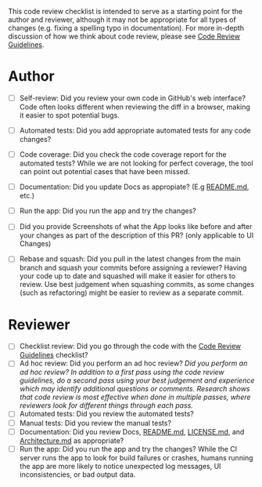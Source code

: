 This code review checklist is intended to serve as a starting point for the author and reviewer, although it may not be appropriate for all types of changes (e.g. fixing a spelling typo in documentation).  For more in-depth discussion of how we think about code review, please see [Code Review Guidelines](../blob/main/CODE_REVIEW_GUIDELINES.md).

# Author
<!-- NOTE: Do not modify these when initially opening the pull request.  This is a checklist template that you tick off AFTER the pull request is created. -->
- [ ] Self-review: Did you review your own code in GitHub's web interface? Code often looks different when reviewing the diff in a browser, making it easier to spot potential bugs.
- [ ] Automated tests: Did you add appropriate automated tests for any code changes?
- [ ] Code coverage: Did you check the code coverage report for the automated tests?  While we are not looking for perfect coverage, the tool can point out potential cases that have been missed.
- [ ] Documentation: Did you update Docs as appropiate? (E.g [README.md](../blob/main/README.md), etc.)
- [ ] Run the app: Did you run the app and try the changes? 
- [ ] Did you provide Screenshots of what the App looks like before and after your changes as part of the description of this PR? (only applicable to UI Changes)
- [ ] Rebase and squash: Did you pull in the latest changes from the main branch and squash your commits before assigning a reviewer? Having your code up to date and squashed will make it easier for others to review. Use best judgement when squashing commits, as some changes (such as refactoring) might be easier to review as a separate commit.


# Reviewer

- [ ] Checklist review: Did you go through the code with the [Code Review Guidelines](../blob/main/CODE_REVIEW_GUIDELINES.md) checklist?
- [ ] Ad hoc review: Did you perform an ad hoc review? _Did you perform an ad hoc review? In addition to a first pass using the code review guidelines, do a second pass using your best judgement and experience which may identify additional questions or comments. Research shows that code review is most effective when done in multiple passes, where reviewers look for different things through each pass._
- [ ] Automated tests: Did you review the automated tests?
- [ ] Manual tests: Did you review the manual tests?
- [ ] Documentation: Did you review Docs, [README.md](../blob/master/README.md), [LICENSE.md](../blob/master/LICENSE.md), and [Architecture.md](../blob/master/docs/Architecture.md) as appropriate?
- [ ] Run the app: Did you run the app and try the changes? While the CI server runs the app to look for build failures or crashes, humans running the app are more likely to notice unexpected log messages, UI inconsistencies, or bad output data.